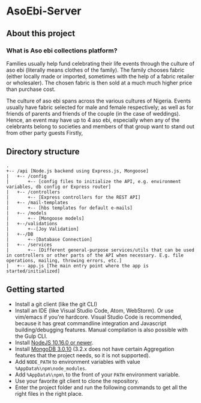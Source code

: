 # AsoEbi-Server
## About this project ##

### What is Aso ebi collections platform? ###

Families usually help fund celebrating their life events through the culture of aso ebi (literally means clothes of the family).  The family chooses fabric (either locally made or imported, sometimes with the help of a fabric retailer or wholesaler). The chosen fabric is then sold at a much much higher price than purchase cost.

The culture of aso ebi spans across the various cultures of Nigeria. Events usually have fabric selected for male and female respectively; as well as for friends of parents and friends of the couple (in the case of weddings). Hence, an 
event may have up to 4 aso ebi, especially when any of the celebrants belong to societies and members of that group want to stand out from other party guests
Firstly, 

## Directory structure ##

```
.
+-- /api [Node.js backend using Express.js, Mongoose] 
|   +-- /config
|       +-- [config files to initialize the API, e.g. environment variables, db config or Express router]
|   +-- /controllers
|       +-- [Express controllers for the REST API]
|   +-- /mail-templates
|       +-- [hbs templates for default e-mails]
|   +-- /models
|       +-- [Mongoose models]
|   +--/validations
|       +--[Joy Validation]
|   +--/DB
|       +--[Database Connection]
|   +-- /services
|       +-- [Different general-purpose services/utils that can be used in controllers or other parts of the API when necessary. E.g. file operations, mailing, throwing errors, etc.]
|   +-- app.js [The main entry point where the app is started/initialized]
```

## Getting started ##

* Install a git client (like the git CLI)
* Install an IDE (like Visual Studio Code, Atom, WebStorm). Or use vim/emacs if you're hardcore. Visual Studio Code is recommended, because it has great commandline integration and Javascript building/debugging features. Manual compilation is also possible with the Gulp CLI.
* Install [NodeJS 10.16.0 or newer](https://nodejs.org/en/download/).
* Install [MongoDB 3.0.10](https://www.mongodb.com/download-center#community) (3.2.x does not have certain Aggregation features that the project needs, so it is not supported).
* Add `NODE_PATH` to environment variables with value `%AppData%\npm\node_modules`.
* Add `%AppData%\npm\` to the front of your `PATH` environment variable.
* Use your favorite git client to clone the repository.
* Enter the project folder and run the following commands to get all the right files in the right place.
